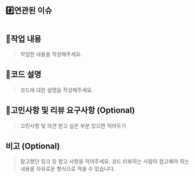 ## #️⃣연관된 이슈
> #

## 📝작업 내용
> 작업한 내용을 작성해주세요.

## 🔎코드 설명
> 코드에 대한 설명을 작성해주세요.

## 💬고민사항 및 리뷰 요구사항 (Optional)
> 고민사항 및 의견 받고 싶은 부분 있으면 적어두기

## 비고 (Optional)
> 참고했던 링크 등 참고 사항을 적어주세요. 코드 리뷰하는 사람이 참고해야 하는 내용을 자유로운 형식으로 적을 수 있습니다.
